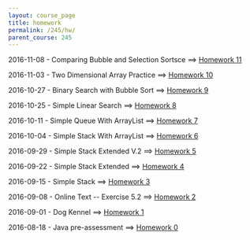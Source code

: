 ```yaml
---
layout: course_page
title: homework
permalink: /245/hw/
parent_course: 245
---
```


2016-11-08 - Comparing Bubble and Selection Sortsce ==> [Homework 11](/245/hw11)

2016-11-03 - Two Dimensional Array Practice ==> [Homework 10](/245/hw10)

2016-10-27 - Binary Search with Bubble Sort ==> [Homework 9](/245/hw9)

2016-10-25 - Simple Linear Search ==> [Homework 8](/245/hw8)

2016-10-11 - Simple Queue With ArrayList ==> [Homework 7](/245/hw7)

2016-10-04 - Simple Stack With ArrayList ==> [Homework 6](/245/hw6)

2016-09-29 - Simple Stack Extended V.2 ==> [Homework 5](/245/hw5)

2016-09-22 - Simple Stack Extended ==> [Homework 4](/245/hw4)

2016-09-15 - Simple Stack ==> [Homework 3](/245/hw3)

2016-09-08 - Online Text -- Exercise 5.2 ==> [Homework 2](/245/hw2)

2016-09-01 - Dog Kennel ==> [Homework 1](/245/hw1)

2016-08-18 - Java pre-assessment ==> [Homework 0](/245/hw0)

